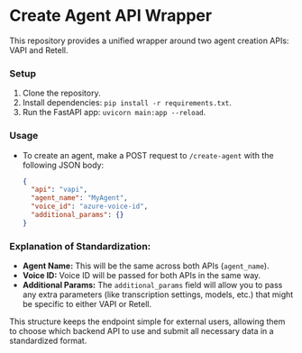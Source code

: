 # Create Agent API Wrapper

This repository provides a unified wrapper around two agent creation APIs: VAPI and Retell.

### Setup

1. Clone the repository.
2. Install dependencies: `pip install -r requirements.txt`.
3. Run the FastAPI app: `uvicorn main:app --reload`.

### Usage

- To create an agent, make a POST request to `/create-agent` with the following JSON body:
  ```json
  {
    "api": "vapi",
    "agent_name": "MyAgent",
    "voice_id": "azure-voice-id",
    "additional_params": {}
  }


### **Explanation of Standardization:**

- **Agent Name:** This will be the same across both APIs (`agent_name`).
- **Voice ID:** Voice ID will be passed for both APIs in the same way.
- **Additional Params:** The `additional_params` field will allow you to pass any extra parameters (like transcription settings, models, etc.) that might be specific to either VAPI or Retell.

This structure keeps the endpoint simple for external users, allowing them to choose which backend API to use and submit all necessary data in a standardized format.
